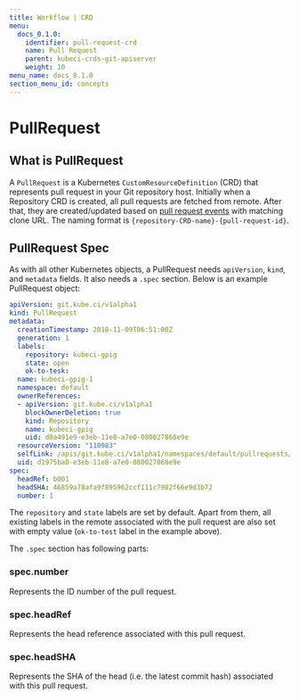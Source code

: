 ```yaml
---
title: Workflow | CRD
menu:
  docs_0.1.0:
    identifier: pull-request-crd
    name: Pull Request
    parent: kubeci-crds-git-apiserver
    weight: 10
menu_name: docs_0.1.0
section_menu_id: concepts
---
```


# PullRequest

## What is PullRequest

A `PullRequest` is a Kubernetes `CustomResourceDefinition` (CRD) that represents pull request in your Git repository host. Initially when a Repository CRD is created, all pull requests are fetched from remote. After that, they are created/updated based on [pull request events](https://developer.github.com/v3/activity/events/types/#pullrequestevent) with matching clone URL. The naming format is `{repository-CRD-name}-{pull-request-id}`.

## PullRequest Spec

As with all other Kubernetes objects, a PullRequest needs `apiVersion`, `kind`, and `metadata` fields. It also needs a `.spec` section. Below is an example PullRequest object:

```yaml
apiVersion: git.kube.ci/v1alpha1
kind: PullRequest
metadata:
  creationTimestamp: 2018-11-09T06:51:00Z
  generation: 1
  labels:
    repository: kubeci-gpig
    state: open
    ok-to-tesk:
  name: kubeci-gpig-1
  namespace: default
  ownerReferences:
  - apiVersion: git.kube.ci/v1alpha1
    blockOwnerDeletion: true
    kind: Repository
    name: kubeci-gpig
    uid: d0a491e9-e3eb-11e8-a7e0-080027868e9e
  resourceVersion: "110983"
  selfLink: /apis/git.kube.ci/v1alpha1/namespaces/default/pullrequests/kubeci-gpig-1
  uid: d1975ba0-e3eb-11e8-a7e0-080027868e9e
spec:
  headRef: b001
  headSHA: 46859a78afa9f895962ccf111c7982f66e9d3b72
  number: 1
```

The `repository` and `state` labels are set by default. Apart from them, all existing labels in the remote associated with the pull request are also set with empty value (`ok-to-test` label in the example above).

The `.spec` section has following parts:

### spec.number

Represents the ID number of the pull request.

### spec.headRef

Represents the head reference associated with this pull request.

### spec.headSHA

Represents the SHA of the head (i.e. the latest commit hash) associated with this pull request.

